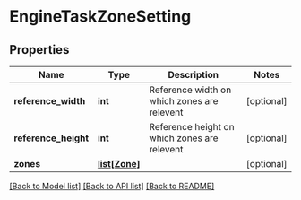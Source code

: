 # EngineTaskZoneSetting

## Properties
Name | Type | Description | Notes
------------ | ------------- | ------------- | -------------
**reference_width** | **int** | Reference width on which zones are relevent | [optional] 
**reference_height** | **int** | Reference height on which zones are relevent | [optional] 
**zones** | [**list[Zone]**](Zone.md) |  | [optional] 

[[Back to Model list]](../README.md#documentation-for-models) [[Back to API list]](../README.md#documentation-for-api-endpoints) [[Back to README]](../README.md)



